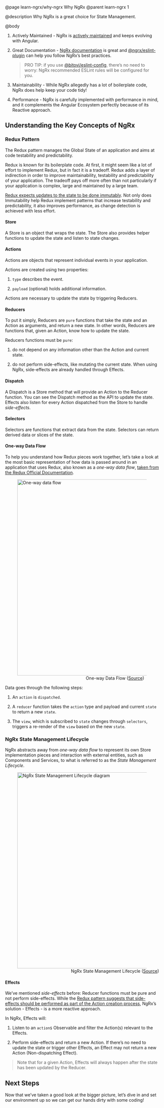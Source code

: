 @page learn-ngrx/why-ngrx Why NgRx
@parent learn-ngrx 1

@description Why NgRx is a great choice for State Management.

@body

1. Actively Maintained - NgRx is [actively maintained](https://github.com/ngrx/platform) and keeps evolving with Angular.

2. Great Documentation - [NgRx documentation](https://ngrx.io/docs) is great and [@ngrx/eslint-plugin](https://ngrx.io/guide/eslint-plugin) can help you follow NgRx’s best practices.

    > PRO TIP: if you use [@bitovi/eslint-config](https://github.com/bitovi/eslint-config), there’s no need to worry: NgRx recommended ESLint rules will be configured for you.

3. Maintainability - While NgRx allegedly has a lot of boilerplate code, NgRx does help keep your code tidy!

4. Performance - NgRx is carefully implemented with performance in mind, and it complements the Angular Ecosystem perfectly because of its Reactive approach.

## Understanding the Key Concepts of NgRx

### Redux Pattern

The Redux pattern manages the Global State of an application and aims at code testability and predictability.

Redux is known for its boilerplate code. At first, it might seem like a lot of effort to implement Redux, but in fact it is a tradeoff. Redux adds a layer of indirection in order to improve maintainability, testability and predictability of your application. The tradeoff pays off more often than not particularly if your application is complex, large and maintained by a large team.

[Redux expects updates to the state to be done immutably](https://redux.js.org/tutorials/essentials/part-1-overview-concepts#immutability). Not only does Immutability help Redux implement patterns that increase testability and predictability, it also improves performance, as change detection is achieved with less effort.

#### Store

A Store is an object that wraps the state. The Store also provides helper functions to update the state and listen to state changes.


#### Actions

Actions are objects that represent individual events in your application.

Actions are created using two properties:

1. `type` describes the event.

2. `payload` (optional) holds additional information.

Actions are necessary to update the state by triggering Reducers.


#### Reducers

To put it simply, Reducers are `pure` functions that take the state and an Action as arguments, and return a new state. In other words, Reducers are functions that, given an Action, know how to update the state.

Reducers functions must be `pure`:

1. do not depend on any information other than the Action and current state.

2. do not perform side-effects, like mutating the current state. When using NgRx, side-effects are already handled through Effects.


#### Dispatch

A Dispatch is a Store method that will provide an Action to the Reducer function. You can see the Dispatch method as the API to update the state. Effects also listen for every Action dispatched from the Store to handle _side-effects_.


#### Selectors

Selectors are functions that extract data from the state. Selectors can return derived data or slices of the state.


#### One-way Data Flow

To help you understand how Redux pieces work together, let’s take a look at the most basic representation of how data is passed around in an application that uses Redux, also known as a _one-way data flow_, [taken from the Redux Official Documentation](https://redux.js.org/tutorials/fundamentals/part-2-concepts-data-flow#state-management).

<figure>
    <img src="../static/img/ngrx/1-why-ngrx/ngrx-one-way-data-flow.png" alt="One-way data flow" style="width: 640px">
    <figcaption style="text-align: center; width: 640px">One-way Data Flow (<a href="https://redux.js.org/tutorials/essentials/part-1-overview-concepts">Source</a>)</figcaption>
</figure>

Data goes through the following steps:

1. An `action` is `dispatched`.

2. A `reducer` function takes the `action` type and payload and current `state` to return a new `state`.

3. The `view`, which is subscribed to `state` changes through `selectors`, triggers a re-render of the `view` based on the new `state`.


### NgRx State Management Lifecycle

NgRx abstracts away from _one-way data flow_ to represent its own Store implementation pieces and interaction with external entities, such as Components and Services, to what is referred to as the _State Management Lifecycle_.

<figure>
    <img src="../static/img/ngrx/1-why-ngrx/state-management-lifecycle.png" alt="NgRx State Management Lifecycle diagram" style="width: 640px">
    <figcaption style="text-align: center; width: 640px">NgRx State Management Lifecycle (<a href="https://ngrx.io/guide/store">Source</a>)</figcaption>
</figure>

#### Effects

We’ve mentioned _side-effects_ before: Reducer functions must be pure and not perform side-effects. While the [Redux pattern suggests that side-effects should be performed as part of the Action creation process](https://redux.js.org/faq/actions#how-can-i-represent-side-effects-such-as-ajax-calls-why-do-we-need-things-like-action-creators-thunks-and-middleware-to-do-async-behavior), NgRx’s solution - Effects - is a more reactive approach.

In NgRx, Effects will:

1. Listen to an `action$` Observable and filter the Action(s) relevant to the Effects.

2. Perform side-effects and return a new Action. If there’s no need to update the state or trigger other Effects, an Effect may not return a new Action (Non-dispatching Effect).

> Note that for a given Action, Effects will always happen after the state has been updated by the Reducer.


## Next Steps

Now that we’ve taken a good look at the bigger picture, let’s dive in and set our environment up so we can get our hands dirty with some coding!
